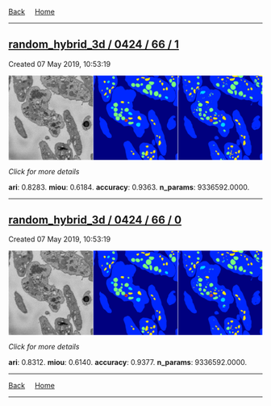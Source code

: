 
[Back](..)&nbsp;&nbsp;&nbsp;&nbsp;&nbsp;[Home](https://leapmanlab.github.io/snapshots)

---

<div class="summary"><a href="1"><h2>random_hybrid_3d / 0424 / 66 / 1</h2></a><p>Created 07 May 2019, 10:53:19
</p><a href="1"><img src="1/media/summary.png" align="center"></a><p>
<i>Click for more details</i>
</p></div>

**ari**: 0.8283. **miou**: 0.6184. **accuracy**: 0.9363. **n_params**: 9336592.0000. 

---

<div class="summary"><a href="0"><h2>random_hybrid_3d / 0424 / 66 / 0</h2></a><p>Created 07 May 2019, 10:53:19
</p><a href="0"><img src="0/media/summary.png" align="center"></a><p>
<i>Click for more details</i>
</p></div>

**ari**: 0.8312. **miou**: 0.6140. **accuracy**: 0.9377. **n_params**: 9336592.0000. 

---

[Back](..)&nbsp;&nbsp;&nbsp;&nbsp;&nbsp;[Home](https://leapmanlab.github.io/snapshots)

---